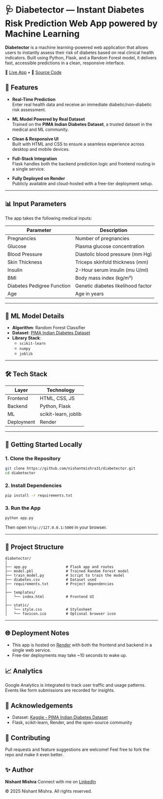 
# 🩺 Diabetector — Instant Diabetes Risk Prediction Web App powered by Machine Learning

**Diabetector** is a machine learning-powered web application that allows users to instantly assess their risk of diabetes based on real clinical health indicators. Built using Python, Flask, and a Random Forest model, it delivers fast, accessible predictions in a clean, responsive interface.

🚀 [Live App](https://diabetector.onrender.com) • 🧠 [Source Code](https://github.com/nishantmishra31/diabetector)

## 🧩 Features

- **Real-Time Prediction**  
  Enter real health data and receive an immediate diabetic/non-diabetic risk assessment.

- **ML Model Powered by Real Dataset**  
  Trained on the **PIMA Indian Diabetes Dataset**, a trusted dataset in the medical and ML community.

- **Clean & Responsive UI**  
  Built with HTML and CSS to ensure a seamless experience across desktop and mobile devices.

- **Full-Stack Integration**  
  Flask handles both the backend prediction logic and frontend routing in a single service.

- **Fully Deployed on Render**  
  Publicly available and cloud-hosted with a free-tier deployment setup.

---

## 📊 Input Parameters

The app takes the following medical inputs:

| Parameter         | Description                                 |
|------------------|---------------------------------------------|
| Pregnancies       | Number of pregnancies                       |
| Glucose           | Plasma glucose concentration                |
| Blood Pressure    | Diastolic blood pressure (mm Hg)            |
| Skin Thickness    | Triceps skinfold thickness (mm)             |
| Insulin           | 2-Hour serum insulin (mu U/ml)              |
| BMI               | Body mass index (kg/m²)                     |
| Diabetes Pedigree Function | Genetic diabetes likelihood factor |
| Age               | Age in years                                |

---

## 🧠 ML Model Details

- **Algorithm**: Random Forest Classifier
- **Dataset**: [PIMA Indian Diabetes Dataset](https://www.kaggle.com/datasets/uciml/pima-indians-diabetes-database)
- **Library Stack**:
  - `scikit-learn`
  - `numpy`
  - `joblib`

---

## 🛠️ Tech Stack

| Layer        | Technology           |
|--------------|----------------------|
| Frontend     | HTML, CSS, JS        |
| Backend      | Python, Flask        |
| ML           | scikit-learn, joblib |
| Deployment   | Render               |

---

## 🚀 Getting Started Locally

### 1. Clone the Repository
```bash
git clone https://github.com/nishantmishra31/diabetector.git
cd diabetector
````

### 2. Install Dependencies

```bash
pip install -r requirements.txt
```

### 3. Run the App

```bash
python app.py
```

Then open `http://127.0.0.1:5000` in your browser.

---

## 📁 Project Structure

```
diabetector/
│
├── app.py                  # Flask app and routes
├── model.pkl               # Trained Random Forest model
├── train_model.py          # Script to train the model
├── diabetes.csv            # Dataset used
├── requirements.txt        # Project dependencies
│
├── templates/
│   └── index.html          # Frontend UI
│
├── static/
│   └── style.css           # Stylesheet
│   └── favicon.ico         # Optional browser icon
```

---

## 🌐 Deployment Notes

* This app is hosted on [Render](https://render.com) with both the frontend and backend in a single web service.
* Free-tier deployments may take \~10 seconds to wake up.

## 📈 Analytics

Google Analytics is integrated to track user traffic and usage patterns. Events like form submissions are recorded for insights.

## 🙌 Acknowledgements

* Dataset: [Kaggle - PIMA Indian Diabetes Dataset](https://www.kaggle.com/datasets/uciml/pima-indians-diabetes-database)
* Flask, scikit-learn, Render, and the open-source community

## 🤝 Contributing

Pull requests and feature suggestions are welcome! Feel free to fork the repo and make it even better.

## ✨ Author

**Nishant Mishra**
Connect with me on [LinkedIn](https://linkedin.com/in/nishant-mishra-)

© 2025 Nishant Mishra. All rights reserved.


